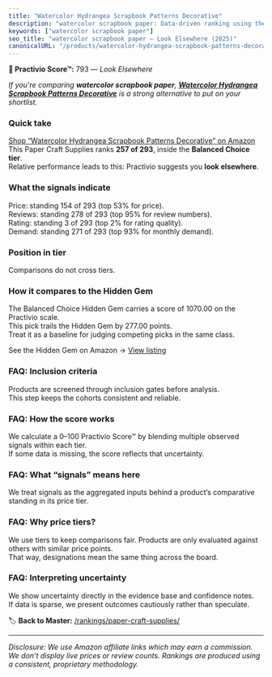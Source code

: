 ```yaml
---
title: "Watercolor Hydrangea Scrapbook Patterns Decorative"
description: "watercolor scrapbook paper: Data-driven ranking using the Practivio Score™. Positioned by quality, value, demand, findability, momentum."
keywords: ["watercolor scrapbook paper"]
seo_title: "watercolor scrapbook paper — Look Elsewhere (2025)"
canonicalURL: "/products/watercolor-hydrangea-scrapbook-patterns-decorative-B0FBWZ2WZ4/"
---
```


**🚫 Practivio Score™:** 793 — _Look Elsewhere_


*If you're comparing **watercolor scrapbook paper**, **[Watercolor Hydrangea Scrapbook Patterns Decorative](https://www.amazon.com/dp/B0FBWZ2WZ4?tag=practivio-20)** is a strong alternative to put on your shortlist.*
### Quick take
[Shop “Watercolor Hydrangea Scrapbook Patterns Decorative” on Amazon](https://www.amazon.com/dp/B0FBWZ2WZ4?tag=practivio-20)
This Paper Craft Supplies ranks **257 of 293**, inside the **Balanced Choice tier**.  
Relative performance leads to this: Practivio suggests you **look elsewhere**.

### What the signals indicate
Price: standing 154 of 293 (top 53% for price).  
Reviews: standing 278 of 293 (top 95% for review numbers).  
Rating: standing 3 of 293 (top 2% for rating quality).  
Demand: standing 271 of 293 (top 93% for monthly demand).

### Position in tier
Comparisons do not cross tiers.

### How it compares to the Hidden Gem
The Balanced Choice Hidden Gem carries a score of 1070.00 on the Practivio scale.  
This pick trails the Hidden Gem by 277.00 points.  
Treat it as a baseline for judging competing picks in the same class.  

See the Hidden Gem on Amazon → [View listing](https://www.amazon.com/dp/B01GIJLSGG?tag=practivio-20)

### FAQ: Inclusion criteria
Products are screened through inclusion gates before analysis.  
This step keeps the cohorts consistent and reliable.

### FAQ: How the score works
We calculate a 0–100 Practivio Score™ by blending multiple observed signals within each tier.  
If some data is missing, the score reflects that uncertainty.

### FAQ: What “signals” means here
We treat signals as the aggregated inputs behind a product’s comparative standing in its price tier.

### FAQ: Why price tiers?
We use tiers to keep comparisons fair. Products are only evaluated against others with similar price points.  
That way, designations mean the same thing across the board.

### FAQ: Interpreting uncertainty
We show uncertainty directly in the evidence base and confidence notes.  
If data is sparse, we present outcomes cautiously rather than speculate.


🏷️ **Back to Master:** [/rankings/paper-craft-supplies/](/rankings/paper-craft-supplies/)

---
_Disclosure: We use Amazon affiliate links which may earn a commission. We don’t display live prices or review counts. Rankings are produced using a consistent, proprietary methodology._
